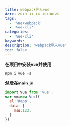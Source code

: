```yaml
---
title: webpack导入vue
date: 2019-11-14 10:30:26
tags:
  - 'Vue+webpack'
  - 'Vue-cli'
categories:
  - 'Vue-cli'
keywords:
description: 'webpack导入vue'
toc: false
---
```



**在项目中安装vue并使用**
``` js
npm i vue -s
```

**然后在main.js**
``` js
import Vue from 'vue';
var vm=new Vue({
  el:'#app',
  data: {
    msg:123,
  }
})
```



